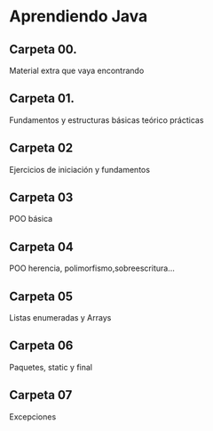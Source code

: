 <h1>Aprendiendo Java</h1>

<h2>Carpeta 00.</h1>
<p>Material extra que vaya encontrando</p>
<h2>Carpeta 01.</h2>
<p>Fundamentos y estructuras básicas teórico prácticas</p>
<h2>Carpeta 02</h2>
<p>Ejercicios de iniciación y fundamentos</p>
<h2>Carpeta 03</h2>
<p>POO básica</p>
<h2>Carpeta 04</h2>
<p>POO herencia, polimorfismo,sobreescritura...</p>
<h2>Carpeta 05</h2>
<p>Listas enumeradas y Arrays</p>
<h2>Carpeta 06</h2>
<p>Paquetes, static y final</p>
<h2>Carpeta 07</h2>
<p>Excepciones</p>